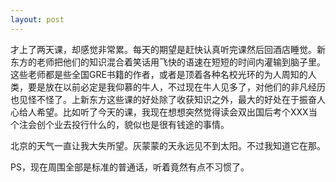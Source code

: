 ```yaml
---
layout: post
---
```

才上了两天课，却感觉非常累。每天的期望是赶快认真听完课然后回酒店睡觉。新东方的老师把他们的知识混合着笑话用飞快的语速在短短的时间内灌输到脑子里。这些老师都是些全国GRE书籍的作者，或者是顶着各种名校光环的为人周知的人类，要是放在以前必定是我仰慕的牛人，不过现在牛人见多了，对他们的非凡经历也见怪不怪了。上新东方这些课的好处除了收获知识之外，最大的好处在于振奋人心给人希望。比如听了今天的课，我现在想想突然觉得读会双出国后考个XXX当个注会创个业去投行什么的，貌似也是很有钱途的事情。

北京的天气一直让我大失所望。灰蒙蒙的天永远见不到太阳。不过我知道它在那。

PS，现在周围全部是标准的普通话，听着竟然有点不习惯了。
